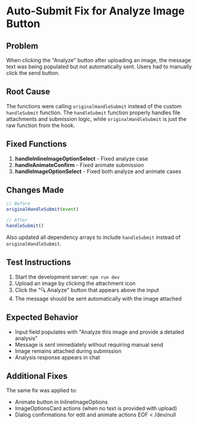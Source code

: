 # Auto-Submit Fix for Analyze Image Button

## Problem
When clicking the "Analyze" button after uploading an image, the message text was being populated but not automatically sent. Users had to manually click the send button.

## Root Cause
The functions were calling `originalHandleSubmit` instead of the custom `handleSubmit` function. The `handleSubmit` function properly handles file attachments and submission logic, while `originalHandleSubmit` is just the raw function from the hook.

## Fixed Functions
1. **handleInlineImageOptionSelect** - Fixed analyze case
2. **handleAnimateConfirm** - Fixed animate submission
3. **handleImageOptionSelect** - Fixed both analyze and animate cases

## Changes Made
```typescript
// Before
originalHandleSubmit(event)

// After
handleSubmit()
```

Also updated all dependency arrays to include `handleSubmit` instead of `originalHandleSubmit`.

## Test Instructions
1. Start the development server: `npm run dev`
2. Upload an image by clicking the attachment icon
3. Click the "🔍 Analyze" button that appears above the input
4. The message should be sent automatically with the image attached

## Expected Behavior
- Input field populates with "Analyze this image and provide a detailed analysis"
- Message is sent immediately without requiring manual send
- Image remains attached during submission
- Analysis response appears in chat

## Additional Fixes
The same fix was applied to:
- Animate button in InlineImageOptions
- ImageOptionsCard actions (when no text is provided with upload)
- Dialog confirmations for edit and animate actions
EOF < /dev/null